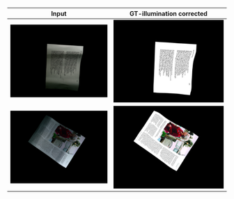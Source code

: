 |Input|GT-illumination corrected|
|----|----|
|![input](./doc3dshade1.png)|![GT-appearance enhanced](./doc3dshade2.png)|
|![input](./doc3dshade1v2.png)|![GT-appearance enhanced](./doc3dshade2v2.png)|